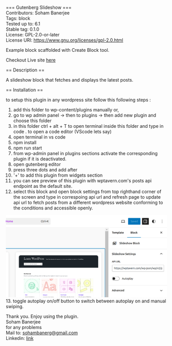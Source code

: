 === Gutenberg Slideshow ===  
Contributors:      Soham Banerjee  
Tags:              block  
Tested up to:      6.1  
Stable tag:        0.1.0  
License:           GPL-2.0-or-later  
License URI:       https://www.gnu.org/licenses/gpl-2.0.html  

Example block scaffolded with Create Block tool.  

Checkout Live site [here](https://slideshow-block-for-rtcamp.infinityfreeapp.com/)  

== Description ==  

A slideshow block that fetches and displays the latest posts.  

== Installation ==

to setup this plugin in any wordpress site follow this following steps : 

1. add this folder to wp-content/plugins manually or,
2. go to wp admin panel -> then to plugins -> then add new plugin and choose this folder
3. in this folder ctrl + alt + T to open terminal inside this folder and type in code . to open a code editor (VScode lets say)
4. open terminal in vs code
5. npm install
6. npm run start
7. from wp-admin panel in plugins sections activate the corresponding plugin if it is deactivated.
8. open gutenberg editor
9. press three dots and add after
10. '+' to add this plugin from widgets section
11. you can see preview of this plugin with wptavern.com's posts api endpoint as the default site.
12. select this block and open block settings from top righthand corner of the screen and type in correspoing api url and refresh page to update api url to fetch posts from a different wordpress website conforming to the conditions and accessible openly.

![Block settings image](block-settings.png)
13. toggle autoplay on/off button to switch between autoplay on and manual swiping.


Thank you. Enjoy using the plugin.  
Soham Banerjee  
for any problems  
Mail to: sohambanerg@gmail.com   
Linkedin: [link](https://www.linkedin.com/in/soham13anerjee/)
